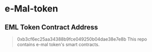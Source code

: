 # e-Mal-token
## EML Token Contract Address
>0xb3cf6ec25aa34388b9fce049250b04dae38e7e8b
This repo contains e-mal token's smart contracts.
